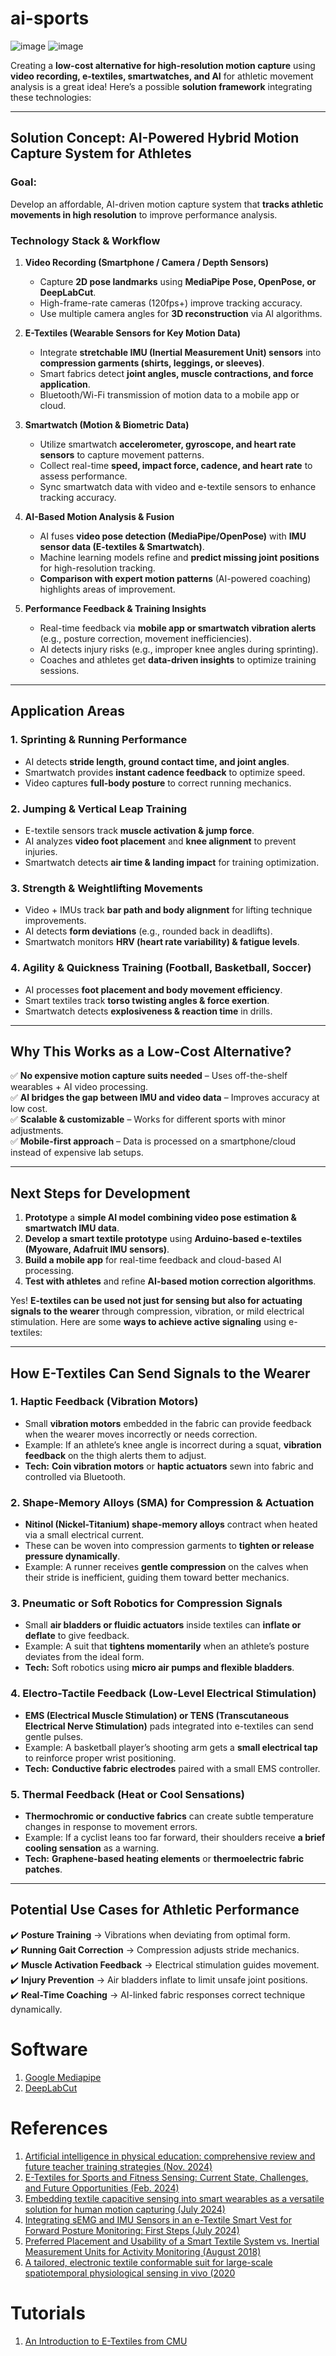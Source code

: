 # ai-sports
![image](https://github.com/user-attachments/assets/b47dcc3b-e1ea-4bb6-8f96-8e92eb9fed0a)
![image](https://github.com/user-attachments/assets/bdff8526-a5d6-4b70-ac82-9c6e55367478)

Creating a **low-cost alternative for high-resolution motion capture** using **video recording, e-textiles, smartwatches, and AI** for athletic movement analysis is a great idea! Here’s a possible **solution framework** integrating these technologies:

---

## **Solution Concept: AI-Powered Hybrid Motion Capture System for Athletes**
### **Goal:**  
Develop an affordable, AI-driven motion capture system that **tracks athletic movements in high resolution** to improve performance analysis.  

### **Technology Stack & Workflow**
1. **Video Recording (Smartphone / Camera / Depth Sensors)**
   - Capture **2D pose landmarks** using **MediaPipe Pose, OpenPose, or DeepLabCut**.
   - High-frame-rate cameras (120fps+) improve tracking accuracy.
   - Use multiple camera angles for **3D reconstruction** via AI algorithms.

2. **E-Textiles (Wearable Sensors for Key Motion Data)**
   - Integrate **stretchable IMU (Inertial Measurement Unit) sensors** into **compression garments (shirts, leggings, or sleeves)**.
   - Smart fabrics detect **joint angles, muscle contractions, and force application**.
   - Bluetooth/Wi-Fi transmission of motion data to a mobile app or cloud.

3. **Smartwatch (Motion & Biometric Data)**
   - Utilize smartwatch **accelerometer, gyroscope, and heart rate sensors** to capture movement patterns.
   - Collect real-time **speed, impact force, cadence, and heart rate** to assess performance.
   - Sync smartwatch data with video and e-textile sensors to enhance tracking accuracy.

4. **AI-Based Motion Analysis & Fusion**
   - AI fuses **video pose detection (MediaPipe/OpenPose)** with **IMU sensor data (E-textiles & Smartwatch)**.
   - Machine learning models refine and **predict missing joint positions** for high-resolution tracking.
   - **Comparison with expert motion patterns** (AI-powered coaching) highlights areas of improvement.

5. **Performance Feedback & Training Insights**
   - Real-time feedback via **mobile app or smartwatch vibration alerts** (e.g., posture correction, movement inefficiencies).
   - AI detects injury risks (e.g., improper knee angles during sprinting).
   - Coaches and athletes get **data-driven insights** to optimize training sessions.

---

## **Application Areas**
### **1. Sprinting & Running Performance**
- AI detects **stride length, ground contact time, and joint angles**.
- Smartwatch provides **instant cadence feedback** to optimize speed.
- Video captures **full-body posture** to correct running mechanics.

### **2. Jumping & Vertical Leap Training**
- E-textile sensors track **muscle activation & jump force**.
- AI analyzes **video foot placement** and **knee alignment** to prevent injuries.
- Smartwatch detects **air time & landing impact** for training optimization.

### **3. Strength & Weightlifting Movements**
- Video + IMUs track **bar path and body alignment** for lifting technique improvements.
- AI detects **form deviations** (e.g., rounded back in deadlifts).
- Smartwatch monitors **HRV (heart rate variability) & fatigue levels**.

### **4. Agility & Quickness Training (Football, Basketball, Soccer)**
- AI processes **foot placement and body movement efficiency**.
- Smart textiles track **torso twisting angles & force exertion**.
- Smartwatch detects **explosiveness & reaction time** in drills.

---

## **Why This Works as a Low-Cost Alternative?**
✅ **No expensive motion capture suits needed** – Uses off-the-shelf wearables + AI video processing.  
✅ **AI bridges the gap between IMU and video data** – Improves accuracy at low cost.  
✅ **Scalable & customizable** – Works for different sports with minor adjustments.  
✅ **Mobile-first approach** – Data is processed on a smartphone/cloud instead of expensive lab setups.  

---

## **Next Steps for Development**
1. **Prototype** a **simple AI model combining video pose estimation & smartwatch IMU data**.
2. **Develop a smart textile prototype** using **Arduino-based e-textiles (Myoware, Adafruit IMU sensors)**.
3. **Build a mobile app** for real-time feedback and cloud-based AI processing.
4. **Test with athletes** and refine **AI-based motion correction algorithms**.




Yes! **E-textiles can be used not just for sensing but also for actuating signals to the wearer** through compression, vibration, or mild electrical stimulation. Here are some **ways to achieve active signaling** using e-textiles:

---

## **How E-Textiles Can Send Signals to the Wearer**
### **1. Haptic Feedback (Vibration Motors)**
- Small **vibration motors** embedded in the fabric can provide feedback when the wearer moves incorrectly or needs correction.
- Example: If an athlete’s knee angle is incorrect during a squat, **vibration feedback** on the thigh alerts them to adjust.
- **Tech:** **Coin vibration motors** or **haptic actuators** sewn into fabric and controlled via Bluetooth.

### **2. Shape-Memory Alloys (SMA) for Compression & Actuation**
- **Nitinol (Nickel-Titanium) shape-memory alloys** contract when heated via a small electrical current.
- These can be woven into compression garments to **tighten or release pressure dynamically**.
- Example: A runner receives **gentle compression** on the calves when their stride is inefficient, guiding them toward better mechanics.

### **3. Pneumatic or Soft Robotics for Compression Signals**
- Small **air bladders or fluidic actuators** inside textiles can **inflate or deflate** to give feedback.
- Example: A suit that **tightens momentarily** when an athlete’s posture deviates from the ideal form.
- **Tech:** Soft robotics using **micro air pumps and flexible bladders**.

### **4. Electro-Tactile Feedback (Low-Level Electrical Stimulation)**
- **EMS (Electrical Muscle Stimulation) or TENS (Transcutaneous Electrical Nerve Stimulation)** pads integrated into e-textiles can send gentle pulses.
- Example: A basketball player’s shooting arm gets a **small electrical tap** to reinforce proper wrist positioning.
- **Tech:** **Conductive fabric electrodes** paired with a small EMS controller.

### **5. Thermal Feedback (Heat or Cool Sensations)**
- **Thermochromic or conductive fabrics** can create subtle temperature changes in response to movement errors.
- Example: If a cyclist leans too far forward, their shoulders receive **a brief cooling sensation** as a warning.
- **Tech:** **Graphene-based heating elements** or **thermoelectric fabric patches**.

---

## **Potential Use Cases for Athletic Performance**
✔️ **Posture Training** → Vibrations when deviating from optimal form.  
✔️ **Running Gait Correction** → Compression adjusts stride mechanics.  
✔️ **Muscle Activation Feedback** → Electrical stimulation guides movement.  
✔️ **Injury Prevention** → Air bladders inflate to limit unsafe joint positions.  
✔️ **Real-Time Coaching** → AI-linked fabric responses correct technique dynamically.  





# Software
1. [Google Mediapipe](https://ai.google.dev/edge/mediapipe/solutions/vision/pose_landmarker)
2. [DeepLabCut](https://github.com/DeepLabCut/DeepLabCut)


# References
1. [Artificial intelligence in physical education: comprehensive review and future teacher training strategies (Nov. 2024)](https://www.frontiersin.org/journals/public-health/articles/10.3389/fpubh.2024.1484848/full)
2. [E-Textiles for Sports and Fitness Sensing: Current State, Challenges, and Future Opportunities (Feb. 2024)](https://www.mdpi.com/1424-8220/24/4/1058)
3. [Embedding textile capacitive sensing into smart wearables as a versatile solution for human motion capturing (July 2024)](https://www.nature.com/articles/s41598-024-66165-z)
4. [Integrating sEMG and IMU Sensors in an e-Textile Smart Vest for Forward Posture Monitoring: First Steps (July 2024)](https://pubmed.ncbi.nlm.nih.gov/39066114/)
5. [Preferred Placement and Usability of a Smart Textile System vs. Inertial Measurement Units for Activity Monitoring (August 2018)](https://pmc.ncbi.nlm.nih.gov/articles/PMC6111998/)
6. [A tailored, electronic textile conformable suit for large-scale spatiotemporal physiological sensing in vivo (2020](https://www.nature.com/articles/s41528-020-0068-y)

# Tutorials
1. [An Introduction to E-Textiles from CMU](https://courses.ideate.cmu.edu/99-360/f2018/wp-content/uploads/2018/01/01-Introduction-to-ETextiles-1-1.pdf)
